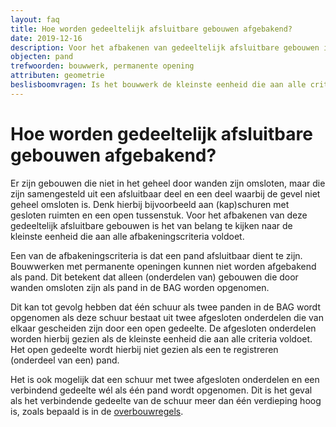 ```yaml
---
layout: faq
title: Hoe worden gedeeltelijk afsluitbare gebouwen afgebakend?
date: 2019-12-16
description: Voor het afbakenen van gedeeltelijk afsluitbare gebouwen is het van belang te kijken naar de kleinste eenheid die aan alle afbakeningscriteria voldoet.
objecten: pand
trefwoorden: bouwwerk, permanente opening
attributen: geometrie
beslisboomvragen: Is het bouwwerk de kleinste eenheid die aan alle criteria voldoet?
---
```


# Hoe worden gedeeltelijk afsluitbare gebouwen afgebakend?

Er zijn gebouwen die niet in het geheel door wanden zijn omsloten, maar die zijn samengesteld uit een afsluitbaar deel en een deel waarbij de gevel niet geheel omsloten is.
Denk hierbij bijvoorbeeld aan (kap)schuren met gesloten ruimten en een open tussenstuk. Voor het afbakenen van deze gedeeltelijk afsluitbare gebouwen is het van belang te kijken naar de kleinste eenheid die aan alle afbakeningscriteria voldoet.

Een van de afbakeningscriteria is dat een pand afsluitbaar dient te zijn. Bouwwerken met permanente openingen kunnen niet worden afgebakend als pand. Dit betekent dat alleen (onderdelen van) gebouwen die door wanden omsloten zijn als pand in de BAG worden opgenomen.

Dit kan tot gevolg hebben dat één schuur als twee panden in de BAG wordt opgenomen als deze schuur bestaat uit twee afgesloten onderdelen die van elkaar gescheiden zijn door een open gedeelte. De afgesloten onderdelen worden hierbij gezien als de kleinste eenheid die aan alle criteria voldoet. Het open gedeelte wordt hierbij niet gezien als een te registreren (onderdeel van een) pand.

Het is ook mogelijk dat een schuur met twee afgesloten onderdelen en een verbindend gedeelte wél als één pand wordt opgenomen. Dit is het geval als het verbindende gedeelte van de schuur meer dan één verdieping hoog is, zoals bepaald is in de [overbouwregels]({{-site.baseurl-}}/artikelen/wanneer-wordt-overbouw-in-de-BAG-geregistreerd).

